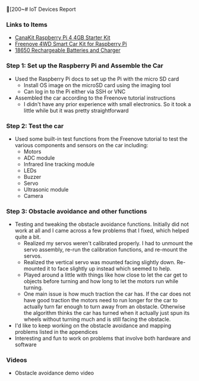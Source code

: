 [200~# IoT Devices Report

### Links to Items
- [CanaKit Raspberry Pi 4 4GB Starter Kit](https://www.amazon.com/dp/B07V5JTMV9?ref=ppx_yo2ov_dt_b_fed_asin_title&th=1)
- [Freenove 4WD Smart Car Kit for Raspberry Pi](https://www.amazon.com/dp/B07YD2LT9D?ref=ppx_yo2ov_dt_b_fed_asin_title&th=1)
- [18650 Rechargeable Batteries and Charger](https://www.amazon.com/dp/B0CP6V26QX?ref=ppx_yo2ov_dt_b_fed_asin_title&th=1)

### Step 1: Set up the Raspberry Pi and Assemble the Car
- Used the Raspberry Pi docs to set up the Pi with the micro SD card
	- Install OS image on the microSD card using the imaging tool
	- Can log in to the Pi either via SSH or VNC
- Assembled the car according to the Freenove tutorial instructions
	- I didn't have any prior experience with small electronics. So it took a little while but it was pretty straightforward

### Step 2: Test the car
- Used some built-in test functions from the Freenove tutorial to test the various components and sensors on the car including:
	- Motors
	- ADC module
	- Infrared line tracking module
	- LEDs
	- Buzzer
	- Servo
	- Ultrasonic module
	- Camera

### Step 3: Obstacle avoidance and other functions
- Testing and tweaking the obstacle avoidance functions. Initially did not work at all and I came across a few problems that I fixed, which helped quite a bit.
	- Realized my servos weren't calibrated properly. I had to unmount the servo assembly, re-run the calibration functions, and re-mount the servos.
	- Realized the vertical servo was mounted facing slightly down. Re-mounted it to face slightly up instead which seemed to help.
	- Played around a little with things like how close to let the car get to objects before turning and how long to let the motors run while turning.
	- One main issue is how much traction the car has. If the car does not have good traction the motors need to run longer for the car to actually turn far enough to turn away from an obstacle. Otherwise the algorithm thinks the car has turned when it actually just spun its wheels without turning much and is still facing the obstacle.
- I'd like to keep working on the obstacle avoidance and mapping problems listed in the appendices
- Interesting and fun to work on problems that involve both hardware and software

### Videos
- Obstacle avoidance demo video
